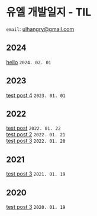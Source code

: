 # 유엘 개발일지 - TIL
`email`: ulhangry@gmail.com

## 2024<br>
<a href="https://github.com/umjiwan/TIL/blob/main/post/2024-02-01-hello.md">hello</a>                         `2024. 02. 01`                        <br>
                    
## 2023<br>
<a href="https://github.com/umjiwan/TIL/blob/main/post/2023-01-01-test-post-4.md">test post 4</a>                         `2023. 01. 01`                        <br>
                    
## 2022<br>
<a href="https://github.com/umjiwan/TIL/blob/main/post/2022-01-22-test-post.md">test post</a>                         `2022. 01. 22`                        <br>
                    <a href="https://github.com/umjiwan/TIL/blob/main/post/2022-01-21-test-post-2.md">test post 2</a>                         `2022. 01. 21`                        <br>
                    <a href="https://github.com/umjiwan/TIL/blob/main/post/2022-01-20-test-post-3.md">test post 3</a>                         `2022. 01. 20`                        <br>
                    
## 2021<br>
<a href="https://github.com/umjiwan/TIL/blob/main/post/2021-01-19-test-post-3.md">test post 3</a>                         `2021. 01. 19`                        <br>
                    
## 2020<br>
<a href="https://github.com/umjiwan/TIL/blob/main/post/2020-01-19-test-post-3.md">test post 3</a>                         `2020. 01. 19`                        <br>
                    